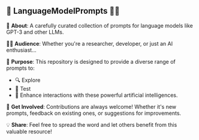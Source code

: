 ## 📖 **LanguageModelPrompts** 🤖💡

📘 **About**: A carefully curated collection of prompts for language models like GPT-3 and other LLMs.

👩‍💻 **Audience**: Whether you're a researcher, developer, or just an AI enthusiast...

🚀 **Purpose**: This repository is designed to provide a diverse range of prompts to:
- 🔍 Explore
- 🧪 Test
- 🌟 Enhance interactions with these powerful artificial intelligences.

🙌 **Get Involved**: Contributions are always welcome! Whether it's new prompts, feedback on existing ones, or suggestions for improvements. 

💡 **Share**: Feel free to spread the word and let others benefit from this valuable resource!
